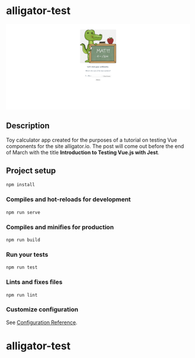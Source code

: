 # alligator-test

![screenie.png](screenie.png)

## Description
Toy calculator app created for the purposes of a tutorial on testing Vue components for the site alligator.io. The post will come out before the end of March with the title **Introduction to Testing Vue.js with Jest**.

## Project setup
```
npm install
```

### Compiles and hot-reloads for development
```
npm run serve
```

### Compiles and minifies for production
```
npm run build
```

### Run your tests
```
npm run test
```

### Lints and fixes files
```
npm run lint
```

### Customize configuration
See [Configuration Reference](https://cli.vuejs.org/config/).
# alligator-test
